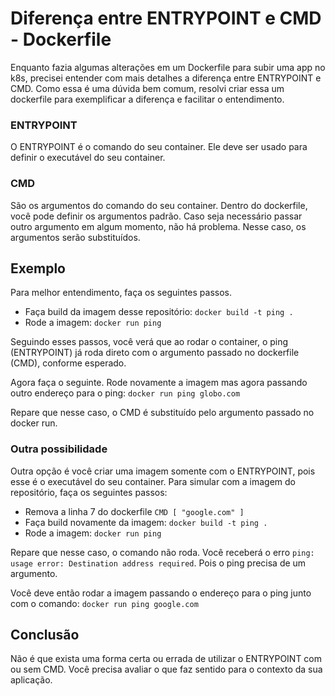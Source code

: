 # Diferença entre ENTRYPOINT e CMD - Dockerfile

Enquanto fazia algumas alterações em um Dockerfile para subir uma app no k8s, precisei entender com mais detalhes a diferença entre ENTRYPOINT e CMD. Como essa é uma dúvida bem comum, resolvi criar essa um dockerfile para exemplificar a diferença e facilitar o entendimento.

### ENTRYPOINT

O ENTRYPOINT é o comando do seu container. Ele deve ser usado para definir o executável do seu container.

### CMD

São os argumentos do comando do seu container. Dentro do dockerfile, você pode definir os argumentos padrão. Caso seja necessário passar outro argumento em algum momento, não há problema. Nesse caso, os argumentos serão substituídos.

## Exemplo

Para melhor entendimento, faça os seguintes passos.

- Faça build da imagem desse repositório: `docker build -t ping .`
- Rode a imagem: `docker run ping`

Seguindo esses passos, você verá que ao rodar o container, o ping (ENTRYPOINT) já roda direto com o argumento passado no dockerfile (CMD), conforme esperado.

Agora faça o seguinte. Rode novamente a imagem mas agora passando outro endereço para o ping: `docker run ping globo.com`

Repare que nesse caso, o CMD é substituído pelo argumento passado no docker run.

### Outra possibilidade

Outra opção é você criar uma imagem somente com o ENTRYPOINT, pois esse é o executável do seu container. Para simular com a imagem do repositório, faça os seguintes passos:

- Remova a linha 7 do dockerfile `CMD [ "google.com" ]`
- Faça build novamente da imagem: `docker build -t ping .`
- Rode a imagem: `docker run ping`

Repare que nesse caso, o comando não roda. Você receberá o erro `ping: usage error: Destination address required`. Pois o ping precisa de um argumento.

Você deve então rodar a imagem passando o endereço para o ping junto com o comando: `docker run ping google.com`

## Conclusão

Não é que exista uma forma certa ou errada de utilizar o ENTRYPOINT com ou sem CMD. Você precisa avaliar o que faz sentido para o contexto da sua aplicação.